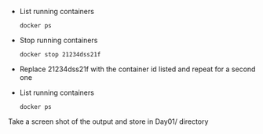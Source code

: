 
- List running containers

  `docker ps`


- Stop running containers

  `docker stop 21234dss21f`

- Replace 21234dss21f with the container id listed and repeat for a second one

- List running containers 

  `docker ps`

Take a screen shot of the output and store in Day01/ directory
